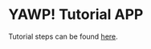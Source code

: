 # YAWP! Tutorial APP

Tutorial steps can be found [here](https://github.com/feroult/yawp/wiki/The-Shortest-Tutorial).
